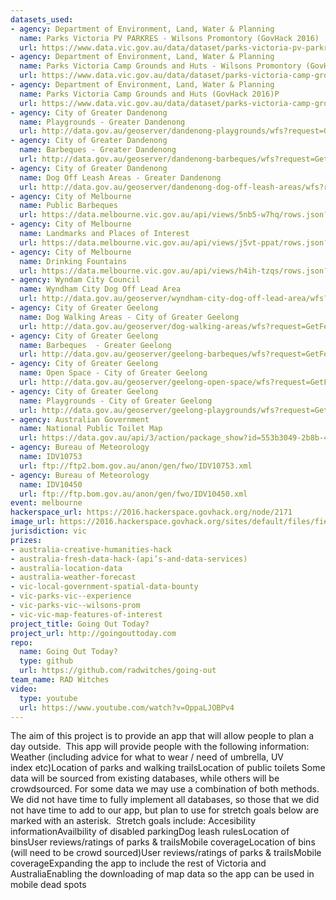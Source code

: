 ```yaml
---
datasets_used:
- agency: Department of Environment, Land, Water & Planning
  name: Parks Victoria PV PARKRES - Wilsons Promontory (GovHack 2016)
  url: https://www.data.vic.gov.au/data/dataset/parks-victoria-pv-parkres-wilsons-promontory
- agency: Department of Environment, Land, Water & Planning
  name: Parks Victoria Camp Grounds and Huts - Wilsons Promontory (GovHack 2016)
  url: https://www.data.vic.gov.au/data/dataset/parks-victoria-camp-grounds-and-huts-wilsons-promontory-govhack-2016
- agency: Department of Environment, Land, Water & Planning
  name: Parks Victoria Camp Grounds and Huts (GovHack 2016)P
  url: https://www.data.vic.gov.au/data/dataset/parks-victoria-camp-grounds-and-huts
- agency: City of Greater Dandenong
  name: Playgrounds - Greater Dandenong
  url: http://data.gov.au/geoserver/dandenong-playgrounds/wfs?request=GetFeature&typeName=ckan_badbb6e7_1e48_47b1_b104_77f240ae5fd6&outputFormat=json
- agency: City of Greater Dandenong
  name: Barbeques - Greater Dandenong
  url: http://data.gov.au/geoserver/dandenong-barbeques/wfs?request=GetFeature&typeName=ckan_3d595cf1_b656_4df8_a5e0_aea6b18480a2&outputFormat=json
- agency: City of Greater Dandenong
  name: Dog Off Leash Areas - Greater Dandenong
  url: http://data.gov.au/geoserver/dandenong-dog-off-leash-areas/wfs?request=GetFeature&typeName=ckan_8e4738e5_c3ec_43ab_a459_81b94a57cb06&outputFormat=json
- agency: City of Melbourne
  name: Public Barbeques
  url: https://data.melbourne.vic.gov.au/api/views/5nb5-w7hq/rows.json?accessType=DOWNLOAD
- agency: City of Melbourne
  name: Landmarks and Places of Interest
  url: https://data.melbourne.vic.gov.au/api/views/j5vt-ppat/rows.json?accessType=DOWNLOAD
- agency: City of Melbourne
  name: Drinking Fountains
  url: https://data.melbourne.vic.gov.au/api/views/h4ih-tzqs/rows.json?accessType=DOWNLOAD
- agency: Wyndam City Council
  name: Wyndham City Dog Off Lead Area
  url: http://data.gov.au/geoserver/wyndham-city-dog-off-lead-area/wfs?request=GetFeature&typeName=9bbe6885_d1e5_418b_9721_067686dc3a1f&outputFormat=json
- agency: City of Greater Geelong
  name: Dog Walking Areas - City of Greater Geelong
  url: http://data.gov.au/geoserver/dog-walking-areas/wfs?request=GetFeature&typeName=6ebf98be_581a_45c7_852f_04a33d5b8d4e&outputFormat=json
- agency: City of Greater Geelong
  name: Barbeques  - Greater Geelong
  url: http://data.gov.au/geoserver/geelong-barbeques/wfs?request=GetFeature&typeName=35d45a0f_4fe8_4dc5_8c88_d482f3e519ce&outputFormat=json
- agency: City of Greater Geelong
  name: Open Space - City of Greater Geelong
  url: http://data.gov.au/geoserver/geelong-open-space/wfs?request=GetFeature&typeName=ccbaa516_31ef_4e86_b2b9_4e448fca24cc&outputFormat=json
- agency: City of Greater Geelong
  name: Playgrounds - City of Greater Geelong
  url: http://data.gov.au/geoserver/geelong-playgrounds/wfs?request=GetFeature&typeName=cac4aac8_ef3e_4a8d_84ec_63abfc4ff03f&outputFormat=json
- agency: Australian Government
  name: National Public Toilet Map
  url: https://data.gov.au/api/3/action/package_show?id=553b3049-2b8b-46a2-95e6-640d7986a8c1
- agency: Bureau of Meteorology
  name: IDV10753
  url: ftp://ftp2.bom.gov.au/anon/gen/fwo/IDV10753.xml
- agency: Bureau of Meteorology
  name: IDV10450
  url: ftp://ftp.bom.gov.au/anon/gen/fwo/IDV10450.xml
event: melbourne
hackerspace_url: https://2016.hackerspace.govhack.org/node/2171
image_url: https://2016.hackerspace.govhack.org/sites/default/files/field/image/18991-nrvyk1.jpg
jurisdiction: vic
prizes:
- australia-creative-humanities-hack
- australia-fresh-data-hack-(api’s-and-data-services)
- australia-location-data
- australia-weather-forecast
- vic-local-government-spatial-data-bounty
- vic-parks-vic--experience
- vic-parks-vic--wilsons-prom
- vic-vic-map-features-of-interest
project_title: Going Out Today?
project_url: http://goingouttoday.com
repo:
  name: Going Out Today?
  type: github
  url: https://github.com/radwitches/going-out
team_name: RAD Witches
video:
  type: youtube
  url: https://www.youtube.com/watch?v=OppaLJOBPv4
---
```


The aim of this project is to provide an app that will allow people to plan a day outside. 
This app will provide people with the following information:
Weather (including advice for what to wear / need of umbrella, UV index etc)Location of parks and walking trailsLocation of public toilets
Some data will be sourced from existing databases, while others will be crowdsourced. For some data we may use a combination of both methods. 
We did not have time to fully implement all databases, so those that we did not have time to add to our app, but plan to use for stretch goals below are marked with an asterisk. 
Stretch goals include:
Accesibility informationAvailbility of disabled parkingDog leash rulesLocation of binsUser reviews/ratings of parks & trailsMobile coverageLocation of bins (will need to be crowd sourced)User reviews/ratings of parks & trailsMobile coverageExpanding the app to include the rest of Victoria and AustraliaEnabling the downloading of map data so the app can be used in mobile dead spots
